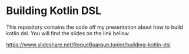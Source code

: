 # Building Kotlin DSL
This repository contains the code off my presentation about how to build kotlin dsl.
You will find the slides on the link bellow. 

https://www.slideshare.net/RoqueBuarqueJunior/building-kotlin-dsl
